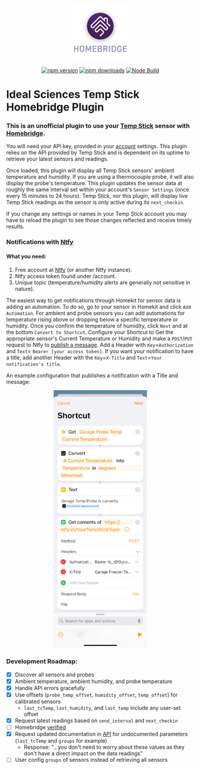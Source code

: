 <p align="center">
<img src="https://github.com/homebridge/branding/raw/latest/logos/homebridge-wordmark-logo-vertical.png" width="150">
</p>
<p align="center">
<a href="https://www.npmjs.com/package/homebridge-tempstick"><img title="npm version" src="https://badgen.net/npm/v/homebridge-tempstick?label=stable"></a>
<a href="https://www.npmjs.com/package/homebridge-tempstick"><img title="npm downloads" src="https://badgen.net/npm/dt/homebridge-tempstick"></a>
<a href="https://github.com/gorhack/tempstick/actions/workflows/build.yml"><img title="Node Build" src="https://github.com/gorhack/tempstick/actions/workflows/build.yml/badge.svg"></a>
</p>

# Ideal Sciences Temp Stick Homebridge Plugin

### This is an unofficial plugin to use your [Temp Stick](https://tempstick.com/) sensor with [Homebridge](https://homebridge.io/).

You will need your API key, provided in your [account](https://mytempstick.com/account#developers) settings. This plugin relies on the API provided by Temp
Stick and is dependent on its uptime to retrieve your latest sensors and readings. 

Once loaded, this plugin will display all Temp Stick sensors' ambient temperature and humidity. If you are using a
thermocouple probe, it will also display the probe's temperature. This plugin updates the sensor data at roughly the
same interval set within your account's `Sensor Settings` (once every 15 minutes to 24 hours). Temp Stick, nor this
plugin, will display live Temp Stick readings as the sensor is only active during its `next_checkin`.

If you change any settings or names in your Temp Stick account you may have to reload the plugin to see those changes
reflected and receive timely results.

### Notifications with [Ntfy](https://ntfy.sh/)

#### What you need:
1. Free account at [Ntfy](https://ntfy.sh/) (or another Ntfy instance).
2. Ntfy access token found under /account.
3. Unique topic (temperature/humidity alerts are generally not sensitive in nature).

The easiest way to get notifications through Homekit for sensor data is adding an automation. To do so, go to your sensor
in Homekit and click `Add Automation`. For ambient and probe sensors you can add automations for temperature rising above
or dropping below a specific temperature or humidity. Once you confirm the temperature of humidity, click `Next` and
at the bottom `Convert to Shortcut`. Configure your Shortcut to Get the appropriate sensor's Current Temperature or Humidity
and make a `POST`/`PUT` request to Ntfy to [publish a message](https://docs.ntfy.sh/publish/#__tabbed_29_1).
Add a Header with `Key`=`Authorization` and `Text`=
`Bearer [your access token]`. If you want your notification to have a title, add another Header with the `Key`=`X-Title`
and `Text`=`Your notification's title`.

An example configuration that publishes a notification with a Title and message:

<p align="center">
<img src="./images/TempStickNotificationShortcut.JPEG" width="250">
</p>

### Development Roadmap:
- [x] Discover all sensors and probes
- [x] Ambient temperature, ambient humidity, and probe temperature
- [x] Handle API errors gracefully
- [x] Use offsets (`probe_temp_offset`, `humidity_offset`, `temp_offset`) for calibrated sensors
  - `last_tcTemp`, `last_humidity`, and `last_temp` include any user-set offset
- [x] Request latest readings based on `send_interval` and `next_checkin`
- [ ] Homebridge [verified](https://github.com/homebridge/verified)
- [x] Request updated documentation in [API](https://tempstickapi.com/docs/) for undocumented parameters
(`last_tcTemp` and `groups` for example)
  - Response: "...you don't need to worry about these values as they don't have a direct impact
    on the data readings"
- [ ] User config `groups` of sensors instead of retrieving all sensors
